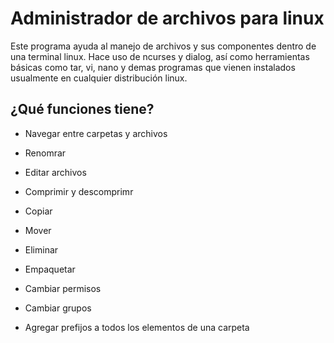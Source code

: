 <h1>Administrador de archivos para linux</h1>
Este programa ayuda al manejo de archivos y sus componentes dentro de una terminal linux.
Hace uso de ncurses y dialog, así como herramientas básicas como tar, vi, nano y demas programas que vienen instalados usualmente en cualquier distribución linux.

<h2>¿Qué funciones tiene?</h2>

- Navegar entre carpetas y archivos

- Renomrar

- Editar archivos

- Comprimir y descomprimr

- Copiar

- Mover

- Eliminar

- Empaquetar

- Cambiar permisos

- Cambiar grupos

- Agregar prefijos a todos los elementos de una carpeta
